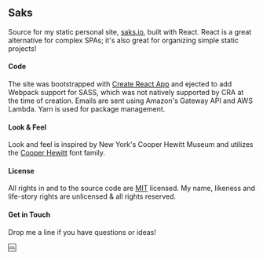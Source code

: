 ## Saks

Source for my static personal site, [saks.io](https://site.com), built with React. React is a great alternative for complex SPAs; it's also great for organizing simple static projects!

#### Code

The site was bootstrapped with [Create React App](https://github.com/facebookincubator/create-react-app) and ejected to add Webpack support for SASS, which was not natively supported by CRA at the time of creation. Emails are sent using Amazon's Gateway API and AWS Lambda. Yarn is used for package management.

#### Look & Feel

Look and feel is inspired by New York's Cooper Hewitt Museum and utilizes the [Cooper Hewitt](https://www.cooperhewitt.org/open-source-at-cooper-hewitt/cooper-hewitt-the-typeface-by-chester-jenkins/) font family.

#### License

All rights in and to the source code are [MIT](http://choosealicense.com/licenses/mit/) licensed. My name, likeness and life-story rights are unlicensed & all rights reserved.

#### Get in Touch

Drop me a line if you have questions or ideas!

:cool: